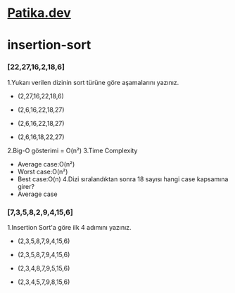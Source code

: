 # [**Patika.dev**](www.patika.dev)
# insertion-sort
### [22,27,16,2,18,6] 

1.Yukarı verilen dizinin sort türüne göre aşamalarını yazınız.

- (2,27,16,22,18,6)

- (2,6,16,22,18,27)

- (2,6,16,22,18,27)

- (2,6,16,18,22,27)

2.Big-O gösterimi = O(n²)
3.Time Complexity
- Average case:O(n²)
- Worst case:O(n²)
- Best case:O(n)
4.Dizi sıralandıktan sonra 18 sayısı hangi case kapsamına girer?
- Average case

### [7,3,5,8,2,9,4,15,6] 
1.Insertion Sort'a göre ilk 4 adımını yazınız.
- (2,3,5,8,7,9,4,15,6)

- (2,3,5,8,7,9,4,15,6)

- (2,3,4,8,7,9,5,15,6)

- (2,3,4,5,7,9,8,15,6)
